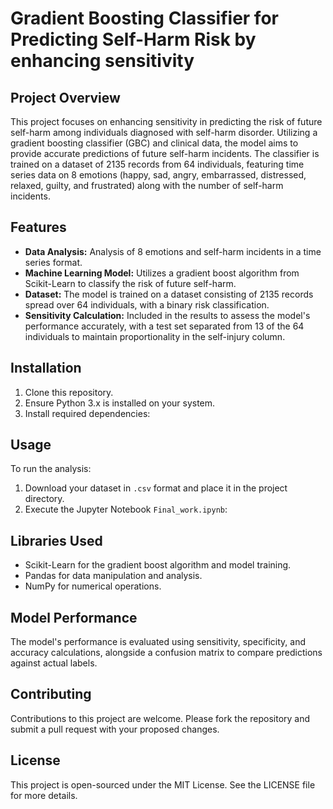 # Gradient Boosting Classifier for Predicting Self-Harm Risk by enhancing sensitivity

## Project Overview

This project focuses on enhancing sensitivity in predicting the risk of future self-harm among individuals diagnosed with self-harm disorder. Utilizing a gradient boosting classifier (GBC) and clinical data, the model aims to provide accurate predictions of future self-harm incidents. The classifier is trained on a dataset of 2135 records from 64 individuals, featuring time series data on 8 emotions (happy, sad, angry, embarrassed, distressed, relaxed, guilty, and frustrated) along with the number of self-harm incidents.

## Features

- **Data Analysis:** Analysis of 8 emotions and self-harm incidents in a time series format.
- **Machine Learning Model:** Utilizes a gradient boost algorithm from Scikit-Learn to classify the risk of future self-harm.
- **Dataset:** The model is trained on a dataset consisting of 2135 records spread over 64 individuals, with a binary risk classification.
- **Sensitivity Calculation:** Included in the results to assess the model's performance accurately, with a test set separated from 13 of the 64 individuals to maintain proportionality in the self-injury column.

## Installation

1. Clone this repository.
2. Ensure Python 3.x is installed on your system.
3. Install required dependencies:

## Usage

To run the analysis:

1. Download your dataset in `.csv` format and place it in the project directory.
2. Execute the Jupyter Notebook `Final_work.ipynb`:

## Libraries Used

- Scikit-Learn for the gradient boost algorithm and model training.
- Pandas for data manipulation and analysis.
- NumPy for numerical operations.

## Model Performance

The model's performance is evaluated using sensitivity, specificity, and accuracy calculations, alongside a confusion matrix to compare predictions against actual labels.

## Contributing

Contributions to this project are welcome. Please fork the repository and submit a pull request with your proposed changes.

## License

This project is open-sourced under the MIT License. See the LICENSE file for more details.
